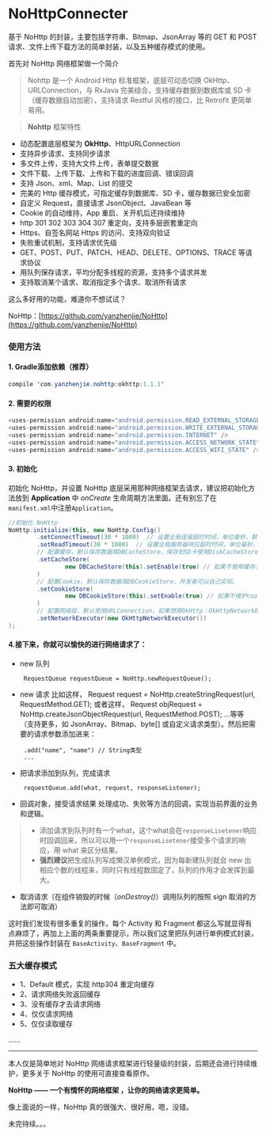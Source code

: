 # NoHttpConnecter
基于 NoHttp 的封装，主要包括字符串、Bitmap、JsonArray 等的 GET 和 POST 请求、文件上传下载方法的简单封装，以及五种缓存模式的使用。

首先对 NoHttp 网络框架做一个简介
> Nohttp 是一个 Android Http 标准框架，底层可动态切换 OkHttp、URLConnection，与 RxJava 完美结合，支持缓存数据到数据库或 SD 卡（缓存数据自动加密），支持请求 Restful 风格的接口，比 Retrofit 更简单易用。

> **Nohttp** 框架特性
* 动态配置底层框架为 **OkHttp**、HttpURLConnection
* 支持异步请求、支持同步请求
* 多文件上传，支持大文件上传，表单提交数据
* 文件下载、上传下载、上传和下载的进度回调、错误回调
* 支持 Json、xml、Map、List 的提交
* 完美的 Http 缓存模式，可指定缓存到数据库、SD 卡，缓存数据已安全加密
* 自定义 Request，直接请求 JsonObject、JavaBean 等
* Cookie 的自动维持，App 重启、关开机后还持续维持
* http 301 302 303 304 307 重定向，支持多层嵌套重定向
* Https、自签名网站 Https 的访问、支持双向验证
* 失败重试机制，支持请求优先级
* GET、POST、PUT、PATCH、HEAD、DELETE、OPTIONS、TRACE 等请求协议
* 用队列保存请求，平均分配多线程的资源，支持多个请求并发
* 支持取消某个请求、取消指定多个请求、取消所有请求

这么多好用的功能，难道你不想试试？

NoHttp：[https://github.com/yanzhenjie/NoHttp](https://github.com/yanzhenjie/NoHttp)

### 使用方法

#### 1. Gradle添加依赖（推荐）

```java
compile 'com.yanzhenjie.nohttp:okhttp:1.1.1'
```

#### 2. 需要的权限

```java
<uses-permission android:name="android.permission.READ_EXTERNAL_STORAGE" />
<uses-permission android:name="android.permission.WRITE_EXTERNAL_STORAGE" />
<uses-permission android:name="android.permission.INTERNET" />
<uses-permission android:name="android.permission.ACCESS_NETWORK_STATE" />
<uses-permission android:name="android.permission.ACCESS_WIFI_STATE" />
```

#### 3. 初始化
初始化 NoHttp，并设置 NoHttp 底层采用那种网络框架去请求，建议把初始化方法放到 **Application** 中 *onCreate* 生命周期方法里面。还有别忘了在`manifest.xml`中注册`Application`。
```java
//初始化 NoHttp
NoHttp.initialize(this, new NoHttp.Config()
        .setConnectTimeout(30 * 1000)  // 设置全局连接超时时间，单位毫秒，默认10s。
        .setReadTimeout(30 * 1000)  // 设置全局服务器响应超时时间，单位毫秒，默认10s。
        // 配置缓存，默认保存数据库DBCacheStore，保存到SD卡使用DiskCacheStore。
        .setCacheStore(
                new DBCacheStore(this).setEnable(true) // 如果不使用缓存，设置setEnable(false)禁用。
        )
        // 配置Cookie，默认保存数据库DBCookieStore，开发者可以自己实现。
        .setCookieStore(
                new DBCookieStore(this).setEnable(true) // 如果不维护cookie，设置false禁用。
        )
        // 配置网络层，默认使用URLConnection，如果想用OkHttp：OkHttpNetworkExecutor。
        .setNetworkExecutor(new OkHttpNetworkExecutor())
);
```

#### 4.接下来，你就可以愉快的进行网络请求了：
 - new 队列

        RequestQueue requestQueue = NoHttp.newRequestQueue();

 - new 请求
比如这样，
        Request<String> request = NoHttp.createStringRequest(url, RequestMethod.GET);
 或者这样，
       Request<JSONObject> objRequest = NoHttp.createJsonObjectRequest(url, RequestMethod.POST);
...等等（支持更多，如 JsonArray、Bitmap、byte[] 或自定义请求类型）。然后把需要的请求参数添加进来：

        .add("name", "name") // String类型
        ...
 - 把请求添加到队列，完成请求

        requestQueue.add(what, request, responseListener);
 - 回调对象，接受请求结果
处理成功、失败等方法的回调，实现当前界面的业务和逻辑。

  > * 添加请求到队列时有一个what，这个what会在`responseLisetener`响应时回调回来，所以可以用一个`responseLisetener`接受多个请求的响应，用 what 来区分结果。
  > * **强烈建议**把生成队列写成懒汉单例模式，因为每新建队列就会 new 出相应个数的线程来，同时只有线程数固定了，队列的作用才会发挥到最大。

 - 取消请求（在组件销毁的时候（*onDestroy()*）调用队列的按照 sign 取消的方法即可取消）

这时我们发现有很多重复的操作，每个 Activity 和 Fragment 都这么写就显得有点麻烦了，再加上上面的两条重要提示，所以我们这里把队列进行单例模式封装，并把这些操作封装在 `BaseActivity`、`BaseFragment` 中。

### 五大缓存模式
 - 1、Default 模式，实现 http304 重定向缓存
 - 2、请求网络失败返回缓存
 - 3、没有缓存才去请求网络
 - 4、仅仅请求网络
 - 5、仅仅读取缓存


......

---
本人仅是简单地对 NoHttp 网络请求框架进行轻量级的封装，后期还会进行持续维护，更多关于 NoHttp 的使用可直接查看原作。

**NoHttp —— 一个有情怀的网络框架 ，让你的网络请求更简单。**

像上面说的一样，NoHttp 真的很强大、很好用，嗯，没错。

未完待续。。。


